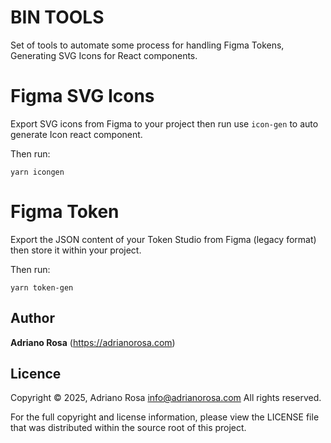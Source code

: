 BIN TOOLS
=========

Set of tools to automate some process for handling Figma Tokens, Generating SVG Icons for React components.

# Figma SVG Icons

Export SVG icons from Figma to your project then run use `icon-gen` to auto generate Icon react component.

Then run: 

    yarn icongen

# Figma Token 

Export the JSON content of your Token Studio from Figma (legacy format) then store it within your project.

Then run: 

    yarn token-gen


## Author

**Adriano Rosa** (https://adrianorosa.com)

## Licence

Copyright © 2025, Adriano Rosa  <info@adrianorosa.com>
All rights reserved.

For the full copyright and license information, please view the LICENSE
file that was distributed within the source root of this project.
